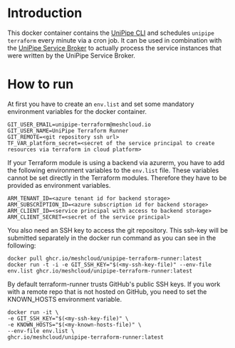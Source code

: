 # Introduction

This docker container contains the [UniPipe CLI](https://github.com/meshcloud/unipipe-service-broker/tree/main/cli) 
and schedules `unipipe terraform` every minute via a cron job. It can be used in combination with the 
[UniPipe Service Broker](https://github.com/meshcloud/unipipe-service-broker) to actually process the service instances 
that were written by the UniPipe Service Broker.

# How to run

At first you have to create an `env.list` and set some mandatory environment variables for the docker container.

```
GIT_USER_EMAIL=unipipe-terraform@meshcloud.io
GIT_USER_NAME=UniPipe Terraform Runner
GIT_REMOTE=<git repository ssh url>
TF_VAR_platform_secret=<secret of the service principal to create resources via terraform in cloud platform>
```

If your Terraform module is using a backend via azurerm, you have to add the following environment variables to the `env.list` file.
These variables cannot be set directly in the Terraform modules. Therefore they have to be provided as environment variables.

```
ARM_TENANT_ID=<azure tenant id for backend storage> 
ARM_SUBSCRIPTION_ID=<azure subscription id for backend storage> 
ARM_CLIENT_ID=<service principal with access to backend storage> 
ARM_CLIENT_SECRET=<secret of the service principal>
```

You also need an SSH key to access the git repository. This ssh-key will be submitted separately in the docker run command
as you can see in the following:

```
docker pull ghcr.io/meshcloud/unipipe-terraform-runner:latest
docker run -t -i -e GIT_SSH_KEY="$(<my-ssh-key-file)" --env-file env.list ghcr.io/meshcloud/unipipe-terraform-runner:latest
```

By default terraform-runner trusts GitHub's public SSH keys.
If you work with a remote repo that is not hosted on GitHub, you need to set the KNOWN_HOSTS environment variable.

```
docker run -it \
-e GIT_SSH_KEY="$(<my-ssh-key-file)" \
-e KNOWN_HOSTS="$(<my-known-hosts-file)" \
--env-file env.list \
ghcr.io/meshcloud/unipipe-terraform-runner:latest
```
